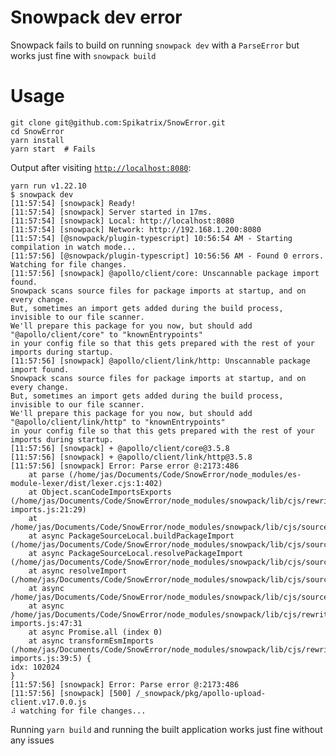 # Snowpack dev error

Snowpack fails to build on running `snowpack dev` with a `ParseError` but works just fine with `snowpack build`

# Usage

    git clone git@github.com:Spikatrix/SnowError.git
    cd SnowError
    yarn install
    yarn start  # Fails

Output after visiting [`http://localhost:8080`](http://localhost:8080):

    yarn run v1.22.10
    $ snowpack dev
    [11:57:54] [snowpack] Ready!
    [11:57:54] [snowpack] Server started in 17ms.
    [11:57:54] [snowpack] Local: http://localhost:8080
    [11:57:54] [snowpack] Network: http://192.168.1.200:8080
    [11:57:54] [@snowpack/plugin-typescript] 10:56:54 AM - Starting compilation in watch mode...
    [11:57:56] [@snowpack/plugin-typescript] 10:56:56 AM - Found 0 errors. Watching for file changes.
    [11:57:56] [snowpack] @apollo/client/core: Unscannable package import found.
    Snowpack scans source files for package imports at startup, and on every change.
    But, sometimes an import gets added during the build process, invisible to our file scanner.
    We'll prepare this package for you now, but should add "@apollo/client/core" to "knownEntrypoints"
    in your config file so that this gets prepared with the rest of your imports during startup.
    [11:57:56] [snowpack] @apollo/client/link/http: Unscannable package import found.
    Snowpack scans source files for package imports at startup, and on every change.
    But, sometimes an import gets added during the build process, invisible to our file scanner.
    We'll prepare this package for you now, but should add "@apollo/client/link/http" to "knownEntrypoints"
    in your config file so that this gets prepared with the rest of your imports during startup.
    [11:57:56] [snowpack] + @apollo/client/core@3.5.8
    [11:57:56] [snowpack] + @apollo/client/link/http@3.5.8
    [11:57:56] [snowpack] Error: Parse error @:2173:486
        at parse (/home/jas/Documents/Code/SnowError/node_modules/es-module-lexer/dist/lexer.cjs:1:402)
        at Object.scanCodeImportsExports (/home/jas/Documents/Code/SnowError/node_modules/snowpack/lib/cjs/rewrite-imports.js:21:29)
        at /home/jas/Documents/Code/SnowError/node_modules/snowpack/lib/cjs/sources/local.js:587:59
        at async PackageSourceLocal.buildPackageImport (/home/jas/Documents/Code/SnowError/node_modules/snowpack/lib/cjs/sources/local.js:454:30)
        at async PackageSourceLocal.resolvePackageImport (/home/jas/Documents/Code/SnowError/node_modules/snowpack/lib/cjs/sources/local.js:691:9)
        at async resolveImport (/home/jas/Documents/Code/SnowError/node_modules/snowpack/lib/cjs/sources/local.js:303:20)
        at async /home/jas/Documents/Code/SnowError/node_modules/snowpack/lib/cjs/sources/local.js:306:37
        at async /home/jas/Documents/Code/SnowError/node_modules/snowpack/lib/cjs/rewrite-imports.js:47:31
        at async Promise.all (index 0)
        at async transformEsmImports (/home/jas/Documents/Code/SnowError/node_modules/snowpack/lib/cjs/rewrite-imports.js:39:5) {
    idx: 102024
    }
    [11:57:56] [snowpack] Error: Parse error @:2173:486
    [11:57:56] [snowpack] [500] /_snowpack/pkg/apollo-upload-client.v17.0.0.js
    ⠼ watching for file changes...

Running `yarn build` and running the built application works just fine without any issues
